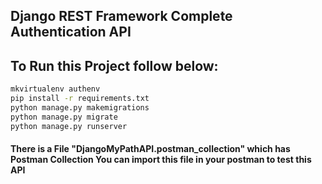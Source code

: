 ## Django REST Framework Complete Authentication API

## To Run this Project follow below:

```bash
mkvirtualenv authenv
pip install -r requirements.txt
python manage.py makemigrations
python manage.py migrate
python manage.py runserver
```

#### There is a File "DjangoMyPathAPI.postman_collection" which has Postman Collection You can import this file in your postman to test this API

